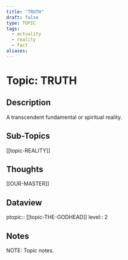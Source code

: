 ```yaml
---
title: "TRUTH"
draft: false
type: TOPIC
tags:
  - actuality
  - reality
  - fact
aliases: 
---
```

# Topic: TRUTH
## Description
A transcendent fundamental or spiritual reality.

## Sub-Topics
[[topic-REALITY]]


## Thoughts
[[OUR-MASTER]]

## Dataview
ptopic:: [[topic-THE-GODHEAD]]
level:: 2

## Notes
NOTE: Topic notes.